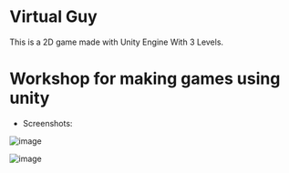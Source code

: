 # Virtual Guy
This is a 2D game made with Unity Engine With 3 Levels.

# Workshop for making games using unity

- Screenshots:

![image](https://github.com/AbanoubGamalll/Virtual_Guy_Game/assets/63438088/facb029c-e97f-4e4a-8edf-9cac1300e376)

![image](https://github.com/AbanoubGamalll/Virtual_Guy_Game/assets/63438088/1098c64e-b42d-419d-b0bb-c45e124fc395)
